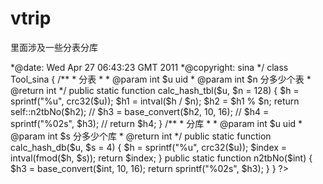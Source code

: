 # vtrip


里面涉及一些分表分库



<?php
/**
 *@fileoverview: 
 *@important 
 *@author: 辛少普 <shaopu@staff.sina.com.cn>
 *@date: Wed Apr 27 06:43:23 GMT 2011
 *@copyright: sina
 */

class Tool_sina
{
    /**
     * 分表
     *
     * @param int $u    uid
     * @param int $n    分多少个表
     * @return int
     */
    public static function calc_hash_tbl($u, $n = 128)
    {
        $h  = sprintf("%u", crc32($u));
        $h1 = intval($h / $n);
        $h2 = $h1 % $n;
        return self::n2tbNo($h2);
//        $h3 = base_convert($h2, 10, 16);
//        $h4 = sprintf("%02s", $h3);
    
//        return $h4;
    }
    /**
     * 分库
     *
     * @param int $u    uid
     * @param int $s    分多少个库
     * @return int 
     */
    public static function calc_hash_db($u, $s = 4)
    {
        $h  = sprintf("%u", crc32($u));
        $index = intval(fmod($h, $s));
        return $index;
    }

    public static function n2tbNo($int)
    {
        $h3 = base_convert($int, 10, 16);
        return sprintf("%02s", $h3);
    }
}



?>
